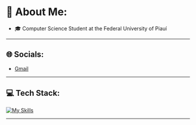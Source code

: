 # 👋 About Me:

- 🎓 Computer Science Student at the Federal University of Piauí


---

## 🌐 Socials:
- [Gmail](mailto:mateussmoura30@gmail.com)

---

## 💻 Tech Stack:
[![My Skills](https://skillicons.dev/icons?i=html,css,docker,elasticsearch,git,js,mysql,py,tailwind)](https://skillicons.dev)

---
